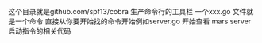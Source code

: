 这个目录就是github.com/spf13/cobra 生产命令行的工具栏
一个xxx.go 文件就是一个命令 直接从你要开始找的命令开始例如server.go 开始查看 mars server 启动指令的相关代码